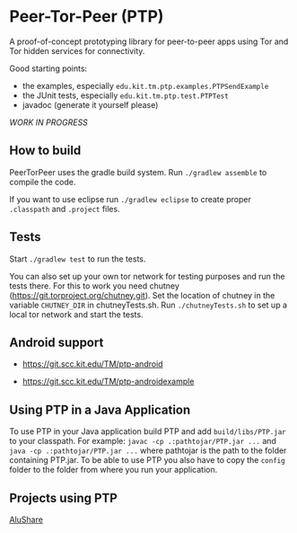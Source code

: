 # Peer-Tor-Peer (PTP)

A proof-of-concept prototyping library for peer-to-peer
apps using Tor and Tor hidden services for connectivity.

Good starting points:

* the examples, especially `edu.kit.tm.ptp.examples.PTPSendExample`
* the JUnit tests, especially `edu.kit.tm.ptp.test.PTPTest`
* javadoc (generate it yourself please)

*WORK IN PROGRESS*

## How to build

PeerTorPeer uses the gradle build system.
Run `./gradlew assemble` to compile the code.

If you want to use eclipse run `./gradlew eclipse` to create proper
`.classpath` and `.project` files.

## Tests

Start `./gradlew test` to run the tests.

You can also set up your own tor network for testing purposes and run the tests there.
For this to work you need chutney (https://git.torproject.org/chutney.git).
Set the location of chutney in the variable `CHUTNEY_DIR` in chutneyTests.sh.
Run `./chutneyTests.sh` to set up a local tor network and start the tests.

## Android support

- https://git.scc.kit.edu/TM/ptp-android

- https://git.scc.kit.edu/TM/ptp-androidexample

## Using PTP in a Java Application

To use PTP in your Java application build PTP and add `build/libs/PTP.jar` to your classpath.
For example: `javac -cp .:pathtojar/PTP.jar ...` and `java -cp .:pathtojar/PTP.jar ...` 
where pathtojar is the path to the folder containing PTP.jar.
To be able to use PTP you also have to copy the `config` folder to the folder from where you run your application. 

## Projects using PTP

[AluShare](https://github.com/weichweich/AluShare)
